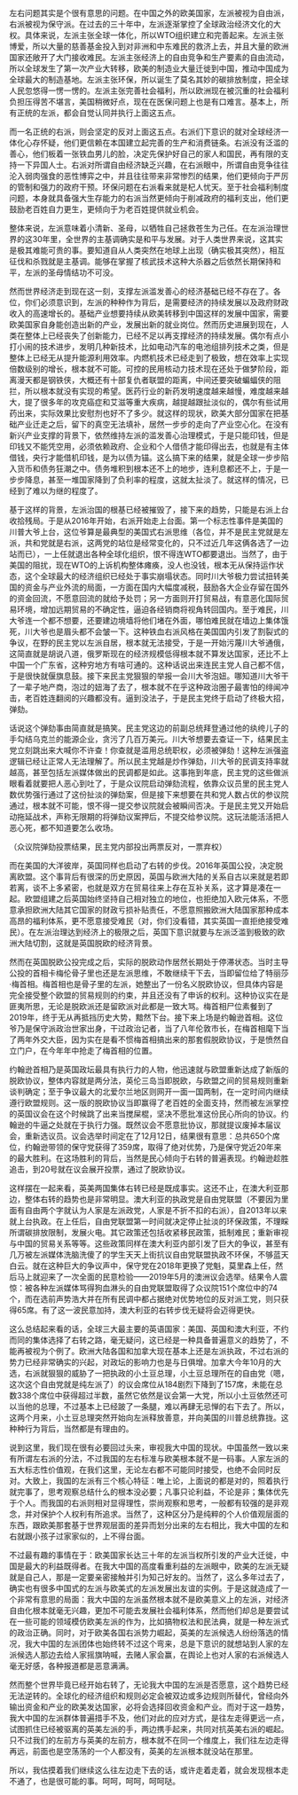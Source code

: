 左右问题其实是个很有意思的问题。在中国之外的欧美国家，左派被视为自由派，右派被视为保守派。在过去的三十年中，左派逐渐掌控了全球政治经济文化的大权。具体来说，左派主张全球一体化，所以WTO组织建立和完善起来。左派主张博爱，所以大量的慈善基金投入到对非洲和中东难民的救济上去，并且大量的欧洲国家还敞开了大门接收难民。左派主张经济上的自由竞争和生产要素的自由流动，所以全球发生了第一次产业大转移，欧美的制造业大量迁徙到中国，推动中国成为全球最大的制造基地。左派主张环保，所以诞生了莫名其妙的碳排放制度，把全球人民忽悠得一愣一愣的。左派主张完善社会福利，所以欧洲现在被沉重的社会福利负担压得苦不堪言，美国稍微好点，现在在医保问题上也是有口难言。基本上，所有正统的左派，都会自觉认同并执行上面这五点。

而一名正统的右派，则会坚定的反对上面这五点。右派们下意识的就对全球经济一体化心存怀疑，他们更信赖在本国建立起完善的生产和消费链条。右派没有泛滥的善心，他们板着一张铁血男儿的脸，决定先保护好自己的家人和国民，再有限的支持一下异国人士。右派对所谓自由经济缺乏兴趣，在右派眼中，所谓自由竞争往往沦入弱肉强食的恶性博弈之中，并且往往带来非常惨烈的结果，他们更倾向于严厉的管制和强力的政府干预。环保问题在右派看来就是杞人忧天。至于社会福利制度问题，本身就具备强大生存能力的右派当然更倾向于削减政府的福利支出，他们更鼓励老百姓自力更生，更倾向于为老百姓提供就业机会。

整体来说，左派意味着小清新、圣母，以牺牲自己拯救苍生为己任。在左派治理世界的这30年里，全世界的主基调确实是和平与发展。对于人类世界来说，这其实是极其难能可贵的事。要知道自从人类突然在地球上出现（确实极其突然），相互征伐和杀戮就是主基调。能够在掌握了核武技术这种大杀器之后依然长期保持和平，左派的圣母情结功不可没。

然而世界经济走到现在这一刻，支撑左派滥发善心的经济基础已经不存在了。各位，你们必须意识到，左派的种种作为背后，是需要经济的持续发展以及政府财政收入的高速增长的。基础产业想要持续从欧美转移到中国这样的发展中国家，需要欧美国家自身能创造出新的产业，发展出新的就业岗位。然而历史进展到现在，人类在整体上已经丧失了创新能力，已经不足以再支撑经济的持续发展。偶尔有点小打小闹的技术进步，发明几种新技术，比如电动汽车的电池组排列技术之类，但是整体上已经无从提升能源利用效率。内燃机技术已经走到了极致，想在效率上实现倍数级别的增长，根本就不可能。可控的民用核动力技术现在还处于做梦阶段，距离漫天都是钢铁侠，大概还有十部复仇者联盟的距离，中间还要突破蝙蝠侠的阻拦，所以根本就没有实现的希望。医药行业的新药发明速度越来越慢，难度越来越大，提了很多年的攻克癌症和艾滋等重大疾病，越提越跟扯淡似的，偶尔有些试用药出来，实际效果比安慰剂也好不了多少。就这样的现状，欧美大部分国家在把基础产业迁走之后，留下的真空无法填补，居然一步步的走向了产业空心化。在没有新兴产业支撑的背景下，依然维持左派的滥发善心治理模式，于是只能印钱，但是印钱又不能凭空用，必须依赖政府、企业和个人借债才能印得出去，也就是有主体借钱，央行才能借机印钱，是为以债为锚。这么搞下来的结果，就是全球一步步陷入货币和债务狂潮之中。债务堆积到根本还不上的地步，连利息都还不上，于是一步步降息，甚至一堆国家降到了负利率的程度，这就太扯淡了。就这样的情况，已经到了难以为继的程度了。

基于这样的背景，左派治国的根基已经被摧毁了，接下来的趋势，只能是右派上台收拾残局。于是从2016年开始，右派开始走上台面。第一个标志性事件是美国的川普大爷上台，这位爷算是最典型的美国式右派思维（各位，并不是民主党就是左派，共和党就是右派，这两党的站位是经常变化的，只不过近几年这俩各选了一边站而已），一上任就退出各种全球化组织，恨不得连WTO都要退出。当然了，由于美国的阻扰，现在WTO的上诉机构整体瘫痪，没人也没钱，根本无从保持运作状态，这个全球最大的经济组织已经处于事实崩塌状态。同时川大爷极力尝试扭转美国的资金与产业外流的局面，一方面在国内大幅度减税，鼓励各大企业存留在国外的资金回流，不愿意回流的就给予处罚；另一方面则开打贸易战，有意恶化国际贸易环境，增加远期贸易的不确定性，逼迫各经销商将视角转回国内。至于难民，川大爷连一个都不想要，还要建边境墙将他们堵在外面，哪怕难民就在墙边上集体饿死，川大爷也是眉头都不会皱一下。这种铁血右派风格在美国国内引发了割裂式的争议，在野的民主党以左派自居，根本就无法接受，于是一开始污蔑川大爷通俄，这简直就是胡说八道，俄罗斯现在的经济规模低得根本就不算发达国家，还比不上中国一个广东省，这种穷地方有啥可通的。这种话说出来连民主党人自己都不信，于是很快就偃旗息鼓。接下来民主党狠狠的举报一会川大爷泡妞。哪知道川大爷干了一辈子地产商，泡过的妞海了去了，根本就不在乎这种政治圈子最害怕的绯闻冲击，老百姓连翻阅的兴趣都没有。逼到没法子，于是民主党终于启动了终极大招，弹劾。

话说这个弹劾事由简直就是搞笑。民主党这边的前副总统拜登通过他的纨绔儿子的手勾结乌克兰的能源企业，贪污了几百万美元。川大爷想要去查证一下，结果民主党立刻跳出来大喊你不许查！你查就是滥用总统职权，必须被弹劾！这种左派强盗逻辑已经让正常人无法理解了。所以民主党越是炒作弹劾，川大爷的民调支持率就越高，甚至包括左派媒体做出的民调都是如此。这事拖到年底，民主党的这些做派眼看着就要把人恶心到吐了，于是众议院启动弹劾流程，依靠众议员里的民主党人数优势强行通过了这份扯淡的弹劾案，但是接下来想要在共和党人数占优的参议院通过，根本就不可能，恨不得一提交参议院就会被瞬间否决。于是民主党又开始启动拖延战术，声称无限期的将弹劾议案押后，不提交给参议院。这玩法能活活把人恶心死，都不知道要怎么收场。

（众议院弹劾投票结果，民主党内部投出两票反对，一票弃权）

而在美国的大洋彼岸，英国同样也启动了右转的步伐。2016年英国公投，决定脱离欧盟。这个事背后有很深的历史原因，英国与欧洲大陆的关系自古以来就是若即若离，谈不上多紧密，也就是双方在贸易往来上存在互补关系，这才算是凑在一起。欧盟组建之后英国始终坚持自己相对独立的地位，也拒绝加入欧元体系，不愿意承担欧洲大陆其它国家的财政亏损补贴责任，不愿意照搬欧洲大陆国家那种成本高昂的福利体系，更不愿意接受难民（对，你们没看错，其实英国一直拒绝接受难民）。在左派治理达到经济上的极限之后，英国下意识就要与左派泛滥到极致的欧洲大陆切割，这就是英国脱欧的经济背景。

然而在英国脱欧公投完成之后，实际的脱欧动作居然长期处于停滞状态。当时主导公投的首相卡梅伦骨子里也还是左派思维，不敢继续干下去，当即留位给了特丽莎·梅首相。梅首相也是骨子里的左派，她整出了一份名义脱欧协议，但具体内容是完全接受整个欧盟的贸易规则的约束，并且还没有了申诉的权利。这种协议实在是匪夷所思，无论是脱欧派还是留欧派对此都是一致大骂。梅首相尸位素餐到了2019年，终于无从再抵挡历史大势，黯然下台。接下来上场是约翰逊首相。这位爷乃是保守派政治世家出身，干过政治记者，当了八年伦敦市长，在梅首相麾下当了两年外交大臣，因为实在是看不惯梅首相搞出来的那套假脱欧协议，于是愤然自立门户，在今年年中抢走了梅首相的位置。

约翰逊首相乃是英国政坛最具有执行力的人物，他迅速就与欧盟重新达成了新版的脱欧协议，整体内容就是两分法，英伦三岛当即脱欧，与欧盟之间的贸易规则重新谈判确定；至于争议最大的北爱尔兰地区则网开一面一国两制，在一定时间内继续遵行欧盟规则。这一版的脱欧协议当即赢得了老百姓的全面支持，然而被左派掌控的英国议会在这个时候跳了出来当搅屎棍，坚决不愿批准这份民心所向的协议。约翰逊的牛逼之处就在于执行力强。既然议会不愿意批协议，那就提议废掉本届议会，重新选议员。议会选举时间定在了12月12日，结果很有意思：总共650个席位，约翰逊带领的保守党获得了359席，取得了绝对优势，乃是保守党近20年来的最大胜利。在这场胜利的背后，当然是民心倾向于右转的普遍表现。约翰逊趁胜追击，到20号就在议会展开投票，通过了脱欧协议。

这样摆在一起来看，英美两国集体右转已经是既成事实。这还不止，在澳大利亚那边，整体右转的趋势也是非常明显。澳大利亚的执政党是自由党联盟（不要因为里面有自由两个字就认为人家是左派政党，人家是不折不扣的右派），自2013年以来就上台执政。在上任后，自由党联盟第一时间就决定停止扯淡的环保政策，不理睬所谓碳排放限制，发展火电。其它政策还包括收紧移民政策，抵制难民；重新审视与中国的贸易关系等等。这些政策同样在澳大利亚内部引发了巨大的争议，甚至有几万被左派媒体洗脑洗傻了的学生天天上街抗议自由党联盟执政不环保，不够蓝天白云。就在这种巨大的争议声中，保守党在2018年更换了党魁，莫里森上任，然后马上就迎来了一次全面的民意检验——2019年5月的澳洲议会选举。结果令人震惊：被各种左派媒体骂得狗血淋头的自由党联盟取得了众议院151个席位中的74个，而在选前声势浩大并在所有民调中都占据绝对优势地位的反对派工党，则只获得65席。有了这一波民意加持，澳大利亚的右转步伐无疑将会迈得更快。

这么总结起来看的话，全球三大最主要的英语国家：美国、英国和澳大利亚，不约而同的集体选择了右转之路，毫无疑问，这已经是一种具备普遍意义的趋势了，不能再被视为个例了。欧洲大陆各国和加拿大现在基本上还是左派执政，不过右派的势力已经非常确实的兴起，对政坛的影响力也是与日俱增。加拿大今年10月的大选，右派就狠狠的威胁了一把执政的小土豆总理，小土豆总理所在的自由党（嗯，这次这个自由党就是纯左派了）的议会席位从184剧烈下降到了157席，未能在总数338个席位中获得超过半数，虽然它依然是议会第一大党，所以小土豆依然还可以当他的总理，不过基本上已经跛了一条腿，难以再肆无忌惮的右下去了。所以，这两个月来，小土豆总理突然开始向左派释放善意，并向美国的川普总统靠拢。这种种行为背后，当然都是有理由的。

说到这里，我们现在很有必要回过头来，审视我大中国的现状。中国虽然一致以来有所谓左右派的分法，不过我国的左右标准与欧美根本就不是一码事。人家左派的五大标志性价值观，在我们这里，无论左右都不可能同时接受，也绝不会同时反对。大致上，我国的左派有三个核心特征：唯上论，上面说的都是对的，照着执行就完事了，思考观察总结什么的根本没必要；凡事只论利益，不论是非；集体优先于个人。而我国的右派则相对显得理性，崇尚观察和思考，一般都有较强的是非观念，并对保护个人权利有所追求。当然了，这种区分乃是纯粹的个人价值观层面的东西，跟欧美那套基于世界观层面的差异而划分出来的左右相比，我大中国的左和右就跟小孩子过家家似的，上不得台面。

不过最有趣的事情在于：欧美国家长达三十年的左派当权所引发的产业大迁徙，中国是最大的利益既得者。在我大中国的高度看重利益的左派眼中，欧美的左派无疑就是自己人，那是一定要亲密接触并引为知己好友的。当然了，这么多年过去了，确实也有很多中国式的左派与欧美式的左派发展出友谊的实例。于是这就造成了一个非常有意思的局面：我大中国的左派虽然根本就不是欧美意义上的左派，对经济自由化根本就毫无兴趣，更加不可能去发展社会福利体系，然而他们却总是要尝试在一些可能的领域模仿欧美左派的作为，比如搞物权法和民法典，就是一种左派式的政治正确。同时，对于欧美各国右派势力崛起，英美的左派候选人纷纷落选的情况，我大中国的左派团体也始终转不过这个弯来，总是下意识的就想站到人家的左派候选人那边去给人家摇旗呐喊，去赌人家会赢，在舆论上也对人家的右派候选人毫无好感，各种报道都是恶意满满。

然而整个世界毕竟已经开始右转了，无论我大中国的左派是否愿意，这个趋势已经无法逆转的。全球化的经济组织和规则必定会被双边或多边规则所替代，曾经向外输出资金和产业的欧美发达国家，必将会选择回收资金和产业。而对于这一趋势，我大中国的左派群体普遍措手不及，他们对此的应对方式，是往左走得更远一点，试图抓住已经被驱离的英美左派的手，两边携手起来，共同对抗英美右派的崛起。只不过我们的左前方与英美的左前方，根本就不在同一个维度上，我们往左边走得再远，前面也是空荡荡的一个人都没有，英美的左派根本就没站在那里。

所以，我估摸着我们继续这么往左边走下去的话，或许走着走着，就会发现根本走不通了，也是很可能的事。呵呵，呵呵，呵呵哒。
